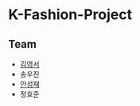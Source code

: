 # K-Fashion-Project

## Team

* [김영서](https://github.com/dudtjakdl)
* 송우진
* [안성재](https://github.com/sammy0329)
* 정효준
